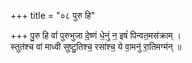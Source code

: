 +++
title = "०८ पुरु हि"

+++
पु॒रु हि वां॑ पुरुभुजा दे॒ष्णं धे॒नुं न॒ इषं॑ पिन्वत॒मस॑क्राम् ।  
स्तुत॑श्च वां माध्वी सुष्टु॒तिश्च॒ रसा॑श्च॒ ये वा॒मनु॑ रा॒तिमग्म॑न् ॥